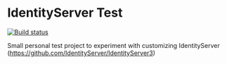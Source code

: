 # IdentityServer Test
[![Build status](https://ci.appveyor.com/api/projects/status/y3f1me8jn4dkevy1?svg=true)](https://ci.appveyor.com/project/pieterderycke/identityservertest/branch/master)

Small personal test project to experiment with customizing IdentityServer (https://github.com/IdentityServer/IdentityServer3)